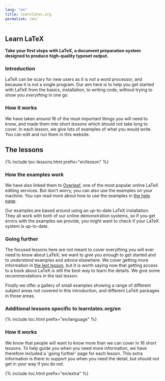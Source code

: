 ```yaml
---
lang: "en"
title: learnlatex.org
permalink: /en/
---
```


## Learn LaTeX

**Take your first steps with LaTeX, a document preparation system designed to produce high-quality typeset output.**

<div
  class="text-columns">
  <section>
    <h3 
      class="text-columns__heading">Introduction</h3>
    <p>LaTeX can be scary for new users as it is <em>not</em> a word processor, 
    and because it is not a single program. Our aim here is to help you get 
    started with LaTeX from the basics, installation, to writing code, without 
    trying to show you <em>everything</em> in one go.</p>
  </section>
  <section>
    <h3
      class="text-columns__heading">How it works</h3>
    We have taken around 16 of the most important things you will need to know, 
    and made them into short <em>lessons</em> which should not take long to cover. 
    In each lesson, we give lots of examples of what you would write. You can edit 
    and run them in this website.
  </section>
</div>


## The lessons

{% include toc-lessons.html  prefix="en/lesson" %}

<div
  class="text-columns">
  <section>
    <h3 
      class="text-columns__heading">How the examples work</h3>
      <p>We have also linked them to <a href="https://www.overleaf.com/">Overleaf</a>, one of the most popular online LaTeX editing services. But don't worry, you can also use the examples on your machine. You can read more about how to use the examples in <a href="./help">the help page</a>.</p>
      <p>Our examples are based around using an up-to-date LaTeX installation. They all work with both of our online demonstration systems, so if you get errors with the examples we provide, you might want to check if your LaTeX system is up-to-date.</p>
  </section>
  <section>
    <h3
      class="text-columns__heading">Going further</h3>
      <p>The focused lessons here are not meant to cover everything you will ever need to know about LaTeX; we want to give you enough to get started and to <em>understand</em> examples and advice elsewhere. We cover getting more information in <a href="./lesson-16">the last lesson</a>, but it is worth saying now that getting access to a book about LaTeX is still the  best way to learn the details. We give some recommendations in the last lesson.</p>
      <p>Finally we offer a gallery of small examples showing a range of different subject areas not covered in this introduction, and different LaTeX packages in those areas.</p>
  </section>
</div>

### Additional lessons specific to learnlatex.org/en

{% include toc.html  prefix="en/language" %}

<h3>How it works</h3>
We know that people will want to know more than we can cover in 16 short
lessons. To help guide you when you need more information, we have therefore
included a 'going further' page for each lesson. This extra information is
there to support you when you need the detail, but should not get in your
way if you do not.


    
{% include toc.html prefix="en/extra" %}
